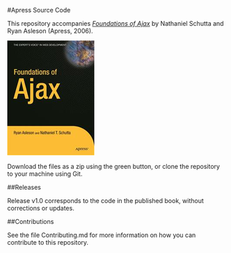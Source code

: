 #Apress Source Code

This repository accompanies [*Foundations of Ajax*](http://www.apress.com/9781590595824) by Nathaniel Schutta and Ryan Asleson (Apress, 2006).

![Cover image](9781590595824.jpg)

Download the files as a zip using the green button, or clone the repository to your machine using Git.

##Releases

Release v1.0 corresponds to the code in the published book, without corrections or updates.

##Contributions

See the file Contributing.md for more information on how you can contribute to this repository.
